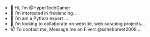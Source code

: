 - 👋 Hi, I’m @HyperTechGamer
- 👀 I’m interested in freelancing...
- 🌱 I’m am a Python expert ...
- 💞️ I’m looking to collaborate on website, web scraping projects...
- 📫 To contact me, Message me on Fiverr @sahebpreet2008 ...

<!---
HyperTechGamer/HyperTechGamer is a ✨ special ✨ repository because its `README.md` (this file) appears on your GitHub profile.
You can click the Preview link to take a look at your changes.
--->
